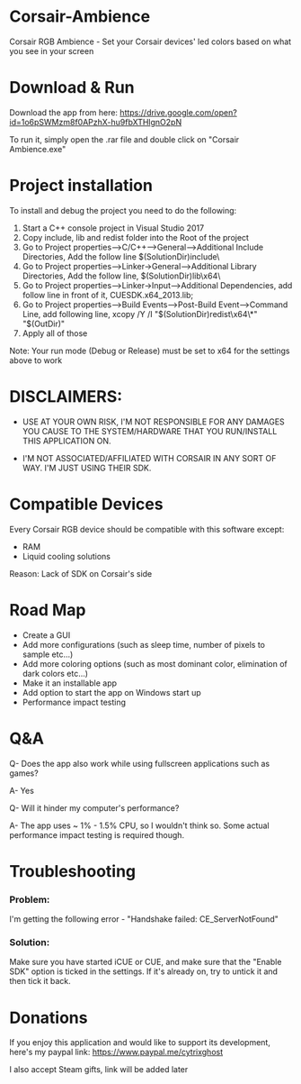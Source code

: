# Corsair-Ambience
Corsair RGB Ambience - Set your Corsair devices' led colors based on what you see in your screen


# Download & Run
Download the app from here: https://drive.google.com/open?id=1o6pSWMzm8f0APzhX-hu9fbXTHlgnO2pN

To run it, simply open the .rar file and double click on "Corsair Ambience.exe"

# Project installation
To install and debug the project you need to do the following:

1. Start a C++ console project in Visual Studio 2017
2. Copy include, lib and redist folder into the Root of the project
3. Go to Project properties-->C/C++-->General-->Additional Include Directories, Add the follow line $(SolutionDir)include\
4. Go to Project properties-->Linker->General-->Additional Library Directories, Add the follow line, $(SolutionDir)lib\x64\
5. Go to Project properties-->Linker->Input-->Additional Dependencies, add follow line in front of it, CUESDK.x64_2013.lib;
6. Go to Project properties-->Build Events-->Post-Build Event-->Command Line, add following line, xcopy /Y /I "$(SolutionDir)redist\x64\*" "$(OutDir)"
7. Apply all of those

Note: Your run mode (Debug or Release) must be set to x64 for the settings above to work


# DISCLAIMERS: 
- USE AT YOUR OWN RISK, I'M NOT RESPONSIBLE FOR ANY DAMAGES YOU CAUSE TO THE SYSTEM/HARDWARE THAT YOU RUN/INSTALL THIS APPLICATION ON.

- I'M NOT ASSOCIATED/AFFILIATED WITH CORSAIR IN ANY SORT OF WAY. I'M JUST USING THEIR SDK.


# Compatible Devices
Every Corsair RGB device should be compatible with this software except:
- RAM
- Liquid cooling solutions

Reason: Lack of SDK on Corsair's side

# Road Map
- Create a GUI
- Add more configurations (such as sleep time, number of pixels to sample etc...)
- Add more coloring options (such as most dominant color, elimination of dark colors etc...)
- Make it an installable app
- Add option to start the app on Windows start up
- Performance impact testing

# Q&A
Q- Does the app also work while using fullscreen applications such as games?

A- Yes

Q- Will it hinder my computer's performance?

A- The app uses ~ 1% - 1.5% CPU, so I wouldn't think so. Some actual performance impact testing is required though.


# Troubleshooting
### Problem:
I'm getting the following error - "Handshake failed: CE_ServerNotFound"

### Solution: 
Make sure you have started iCUE or CUE, and make sure that the "Enable SDK" option is ticked in the settings. If it's already on, try to untick it and then tick it back.

# Donations
If you enjoy this application and would like to support its development, here's my paypal link: https://www.paypal.me/cytrixghost

I also accept Steam gifts, link will be added later
